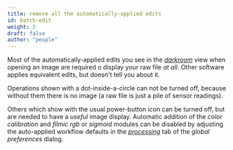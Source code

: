 ```yaml
---
title: remove all the automatically-applied edits
id: batch-edit
weight: 5
draft: false
author: "people"
---
```


Most of the automatically-applied edits you see in the
[_darkroom_](../darkroom.md) view when opening an image are required
o display your raw file _at all_.  Other software applies equivalent
edits, but doesn't tell you about it.

Operations shown with a dot-inside-a-circle can not be turned off,
because without them there is no image (a raw file is just a pile of
sensor readings).

Others which show with the usual power-button icon can be turned off,
but are needed to have a _useful_ image display.  Automatic addition
of the _color calibration_ and _filmic rgb_ or _sigmoid_ modules can
be disabled by adjusting the auto-applied workflow defaults in the
[_processing_](../preferences-settings/processing.md) tab of the
_global preferences_ dialog.
